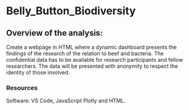 # **Belly_Button_Biodiversity**

## Overview of the analysis: 
Create a webpage in HTML where a dynamic dashboard presents the findings of the research of the relation to beef and bacteria. The confidential data has to be available for research participants and fellow researchers. The data will be presented with anonymity to respect the identity of those involved. 

### Resources

Software: VS Code, JavaScript Plotly and HTML. 

